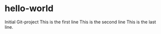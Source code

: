 # hello-world
Initial Git-project
This is the first line
This is the second line
This is the last line.
